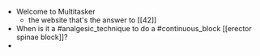 - Welcome to Multitasker
	- the website that's the answer to [[42]]
- When is it a #analgesic_technique to do a #continuous_block [[erector spinae block]]?
-